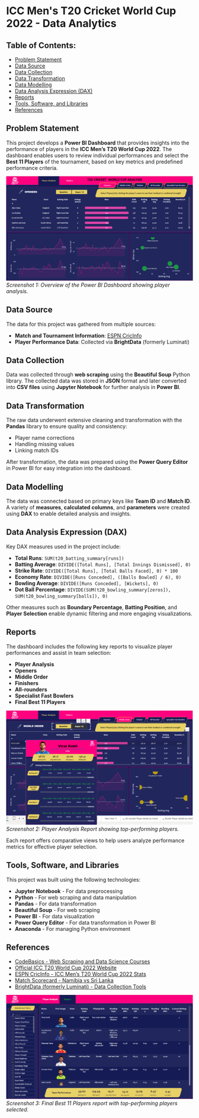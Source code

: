 # ICC Men's T20 Cricket World Cup 2022 - Data Analytics

## Table of Contents:
- [Problem Statement](#problem-statement)
- [Data Source](#data-source)
- [Data Collection](#data-collection)
- [Data Transformation](#data-transformation)
- [Data Modelling](#data-modelling)
- [Data Analysis Expression (DAX)](#data-analysis-expression-dax)
- [Reports](#reports)
- [Tools, Software, and Libraries](#tools-software-and-libraries)
- [References](#references)

## Problem Statement
This project develops a **Power BI Dashboard** that provides insights into the performance of players in the **ICC Men’s T20 World Cup 2022**. The dashboard enables users to review individual performances and select the **Best 11 Players** of the tournament, based on key metrics and predefined performance criteria.

![Dashboard Overview](Images/Dashboard%20Overview.png)
*Screenshot 1: Overview of the Power BI Dashboard showing player analysis.*

## Data Source
The data for this project was gathered from multiple sources:
- **Match and Tournament Information**: [ESPN CricInfo](https://www.espncricinfo.com/)
- **Player Performance Data**: Collected via **BrightData** (formerly Luminati)

## Data Collection
Data was collected through **web scraping** using the **Beautiful Soup** Python library. The collected data was stored in **JSON** format and later converted into **CSV files** using **Jupyter Notebook** for further analysis in **Power BI**.

## Data Transformation
The raw data underwent extensive cleaning and transformation with the **Pandas** library to ensure quality and consistency:
- Player name corrections
- Handling missing values
- Linking match IDs

After transformation, the data was prepared using the **Power Query Editor** in Power BI for easy integration into the dashboard.

## Data Modelling
The data was connected based on primary keys like **Team ID** and **Match ID**. A variety of **measures**, **calculated columns**, and **parameters** were created using **DAX** to enable detailed analysis and insights.

## Data Analysis Expression (DAX)
Key DAX measures used in the project include:

- **Total Runs**: `SUM(t20_batting_summary[runs])`
- **Batting Average**: `DIVIDE([Total Runs], [Total Innings Dismissed], 0)`
- **Strike Rate**: `DIVIDE([Total Runs], [Total Balls Faced], 0) * 100`
- **Economy Rate**: `DIVIDE([Runs Conceded], ([Balls Bowled] / 6), 0)`
- **Bowling Average**: `DIVIDE([Runs Conceded], [Wickets], 0)`
- **Dot Ball Percentage**: `DIVIDE(SUM(t20_bowling_summary[zeros]), SUM(t20_bowling_summary[balls]), 0)`

Other measures such as **Boundary Percentage**, **Batting Position**, and **Player Selection** enable dynamic filtering and more engaging visualizations.

## Reports
The dashboard includes the following key reports to visualize player performances and assist in team selection:

- **Player Analysis**
- **Openers**
- **Middle Order**
- **Finishers**
- **All-rounders**
- **Specialist Fast Bowlers**
- **Final Best 11 Players**

![Player Analysis Report](Images/Player%20Analysis%20Report.png)
*Screenshot 2: Player Analysis Report showing top-performing players.*

Each report offers comparative views to help users analyze performance metrics for effective player selection.

## Tools, Software, and Libraries
This project was built using the following technologies:

- **Jupyter Notebook** - For data preprocessing
- **Python** - For web scraping and data manipulation
- **Pandas** - For data transformation
- **Beautiful Soup** - For web scraping
- **Power BI** - For data visualization
- **Power Query Editor** - For data transformation in Power BI
- **Anaconda** - For managing Python environment

## References
- [CodeBasics - Web Scraping and Data Science Courses](https://codebasics.io/courses)
- [Official ICC T20 World Cup 2022 Website](https://2022.t20worldcup.com/)
- [ESPN CricInfo - ICC Men’s T20 World Cup 2022 Stats](https://stats.espncricinfo.com/ci/engine/records/team/match_results.html?id=14450;type=tournament)
- [Match Scorecard - Namibia vs Sri Lanka](https://www.espncricinfo.com/series/icc-men-s-t20-world-cup-2022-23-1298134/namibia-vs-sri-lanka-1st-match-first-round-group-a-1298135/full-scorecard)
- [BrightData (formerly Luminati) - Data Collection Tools](https://brightdata.com/)

![Final Best 11 Report](Images/Final%20Best%2011%20Report.png) 
*Screenshot 3: Final Best 11 Players report with top-performing players selected.*
